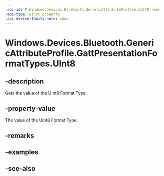 ```yaml
---
-api-id: P:Windows.Devices.Bluetooth.GenericAttributeProfile.GattPresentationFormatTypes.UInt8
-api-type: winrt property
-api-device-family-note: xbox
---
```


<!-- Property syntax
public byte UInt8 { get; }
-->

# Windows.Devices.Bluetooth.GenericAttributeProfile.GattPresentationFormatTypes.UInt8

## -description
Gets the value of the UInt8 Format Type.

## -property-value
The value of the UInt8 Format Type.

## -remarks

## -examples

## -see-also
